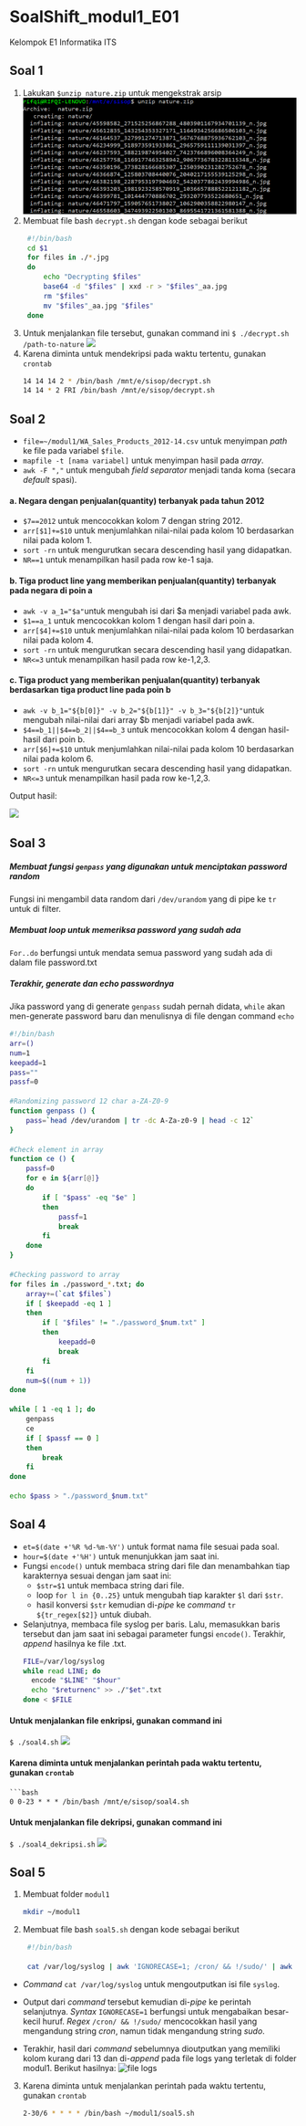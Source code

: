 # SoalShift_modul1_E01
Kelompok E1 Informatika ITS

## Soal 1

1. Lakukan `$unzip nature.zip` untuk mengekstrak arsip
    ![Extracting zip](https://github.com/mardikarifqi/SoalShift_modul1_E01/blob/master/img/1a.png?raw=true)
2. Membuat file bash `decrypt.sh` dengan kode sebagai berikut
   ```bash
    #!/bin/bash
    cd $1 
    for files in ./*.jpg 
    do
        echo "Decrypting $files"
        base64 -d "$files" | xxd -r > "$files"_aa.jpg
        rm "$files"
        mv "$files"_aa.jpg "$files"
    done
3. Untuk menjalankan file tersebut, gunakan command ini
    `$ ./decrypt.sh /path-to-nature`
    ![](https://github.com/mardikarifqi/SoalShift_modul1_E01/blob/master/img/1b.png?raw=true)
4. Karena diminta untuk mendekripsi pada waktu tertentu, gunakan `crontab`
   ```bash
   14 14 14 2 * /bin/bash /mnt/e/sisop/decrypt.sh
   14 14 * 2 FRI /bin/bash /mnt/e/sisop/decrypt.sh

## Soal 2

- `file=~/modul1/WA_Sales_Products_2012-14.csv` untuk menyimpan _path_ ke file pada variabel `$file`.
- `mapfile -t [nama variabel]` untuk menyimpan hasil pada _array_.
- `awk -F ","` untuk mengubah _field separator_ menjadi tanda koma (secara _default_ spasi).

#### a. Negara dengan penjualan(quantity) terbanyak pada tahun 2012
- `$7==2012` untuk mencocokkan kolom 7 dengan string 2012.
- `arr[$1]+=$10` untuk menjumlahkan nilai-nilai pada kolom 10 berdasarkan nilai pada kolom 1.
- `sort -rn` untuk mengurutkan secara descending hasil yang didapatkan.
- `NR==1` untuk menampilkan hasil pada row ke-1 saja.

#### b. Tiga product line yang memberikan penjualan(quantity) terbanyak pada negara di poin a
- `awk -v a_1="$a"`untuk mengubah isi dari $a menjadi variabel pada awk.
- `$1==a_1` untuk mencocokkan kolom 1 dengan hasil dari poin a.
- `arr[$4]+=$10` untuk menjumlahkan nilai-nilai pada kolom 10 berdasarkan nilai pada kolom 4.
- `sort -rn` untuk mengurutkan secara descending hasil yang didapatkan.
- `NR<=3` untuk menampilkan hasil pada row ke-1,2,3.

#### c. Tiga product yang memberikan penjualan(quantity) terbanyak berdasarkan tiga product line pada poin b
- `awk -v b_1="${b[0]}" -v b_2="${b[1]}" -v b_3="${b[2]}"`untuk mengubah nilai-nilai dari array $b menjadi variabel pada awk.
- `$4==b_1||$4==b_2||$4==b_3` untuk mencocokkan kolom 4 dengan hasil-hasil dari poin b.
- `arr[$6]+=$10` untuk menjumlahkan nilai-nilai pada kolom 10 berdasarkan nilai pada kolom 6.
- `sort -rn` untuk mengurutkan secara descending hasil yang didapatkan.
- `NR<=3` untuk menampilkan hasil pada row ke-1,2,3.

Output hasil:

![](https://github.com/mardikarifqi/SoalShift_modul1_E01/blob/master/img/2.png?raw=true)

## Soal 3

##### Membuat fungsi `genpass` yang digunakan untuk menciptakan password random
Fungsi ini mengambil data random dari `/dev/urandom` yang di pipe ke `tr` untuk di filter.

##### Membuat loop untuk memeriksa password yang sudah ada
`For..do` berfungsi untuk mendata semua password yang sudah ada di dalam file password.txt

##### Terakhir, generate dan echo passwordnya
Jika password yang di generate `genpass` sudah pernah didata, `while` akan men-generate password baru dan menulisnya di file dengan command `echo`

```bash
#!/bin/bash
arr=()
num=1
keepadd=1
pass=""
passf=0

#Randomizing password 12 char a-ZA-Z0-9
function genpass () {
	pass=`head /dev/urandom | tr -dc A-Za-z0-9 | head -c 12`
}

#Check element in array
function ce () {
	passf=0
	for e in ${arr[@]}
	do
		if [ "$pass" -eq "$e" ]
		then
			passf=1
			break
		fi
	done
}

#Checking password to array
for files in ./password_*.txt; do
	array+=(`cat $files`)
	if [ $keepadd -eq 1 ]
	then
		if [ "$files" != "./password_$num.txt" ]
		then
			keepadd=0
			break
		fi
	fi
	num=$((num + 1))
done

while [ 1 -eq 1 ]; do
	genpass
	ce
	if [ $passf == 0 ]
	then
		break
	fi
done

echo $pass > "./password_$num.txt"
```

## Soal 4

- `et=$(date +'%R %d-%m-%Y')` untuk format nama file sesuai pada soal.
- `hour=$(date +'%H')` untuk menunjukkan jam saat ini.
- Fungsi `encode()` untuk membaca string dari file dan menambahkan tiap karakternya sesuai dengan jam saat ini:
  - `$str=$1` untuk membaca string dari file.
  - loop `for l in {0..25}` untuk mengubah tiap karakter `$l` dari `$str`.
  - hasil konversi `$str` kemudian di-_pipe_ ke _command_ `tr ${tr_regex[$2]}` untuk diubah.
- Selanjutnya, membaca file syslog per baris. Lalu, memasukkan baris tersebut dan jam saat ini sebagai parameter fungsi `encode()`. Terakhir, _append_ hasilnya ke file .txt.
  ```bash
  FILE=/var/log/syslog
  while read LINE; do
	encode "$LINE" "$hour"
	echo "$returnenc" >> ./"$et".txt
  done < $FILE

#### Untuk menjalankan file enkripsi, gunakan command ini
  `$ ./soal4.sh`
  ![](https://github.com/mardikarifqi/SoalShift_modul1_E01/blob/master/img/4.jpg)

#### Karena diminta untuk menjalankan perintah pada waktu tertentu, gunakan `crontab`
    ```bash
    0 0-23 * * * /bin/bash /mnt/e/sisop/soal4.sh


#### Untuk menjalankan file dekripsi, gunakan command ini
  `$ ./soal4_dekripsi.sh`
  ![](https://github.com/mardikarifqi/SoalShift_modul1_E01/blob/master/img/4_dekripsi.jpg)

## Soal 5

1. Membuat folder `modul1`
    ```bash
    mkdir ~/modul1

2. Membuat file bash `soal5.sh` dengan kode sebagai berikut
   ```bash
    #!/bin/bash

    cat /var/log/syslog | awk 'IGNORECASE=1; /cron/ && !/sudo/' | awk 'NF<13' >> /home/pristiz/modul1/logs

- _Command_ `cat /var/log/syslog` untuk mengoutputkan isi file `syslog`.

- Output dari _command_ tersebut kemudian di-_pipe_ ke perintah selanjutnya. _Syntax_ `IGNORECASE=1` berfungsi untuk mengabaikan besar-kecil huruf. _Regex_ `/cron/ && !/sudo/` mencocokkan hasil yang mengandung string _cron_, namun tidak mengandung string _sudo_.

- Terakhir, hasil dari _command_ sebelumnya dioutputkan yang memiliki kolom kurang dari 13 dan di-_append_ pada file logs yang terletak di folder modul1. Berikut hasilnya:
![file logs](https://github.com/mardikarifqi/SoalShift_modul1_E01/blob/master/img/5.png?raw=true)

3. Karena diminta untuk menjalankan perintah pada waktu tertentu, gunakan `crontab`
   ```bash
   2-30/6 * * * * /bin/bash ~/modul1/soal5.sh

